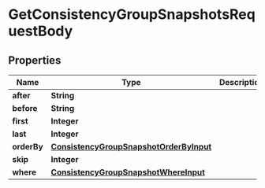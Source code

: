 

# GetConsistencyGroupSnapshotsRequestBody


## Properties

Name | Type | Description | Notes
------------ | ------------- | ------------- | -------------
**after** | **String** |  |  [optional]
**before** | **String** |  |  [optional]
**first** | **Integer** |  |  [optional]
**last** | **Integer** |  |  [optional]
**orderBy** | [**ConsistencyGroupSnapshotOrderByInput**](ConsistencyGroupSnapshotOrderByInput.md) |  |  [optional]
**skip** | **Integer** |  |  [optional]
**where** | [**ConsistencyGroupSnapshotWhereInput**](ConsistencyGroupSnapshotWhereInput.md) |  |  [optional]



